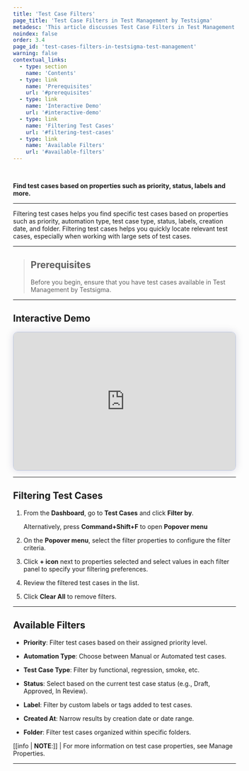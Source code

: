 ```yaml
---
title: 'Test Case Filters'
page_title: 'Test Case Filters in Test Management by Testsigma'
metadesc: 'This article discusses Test Case Filters in Test Management by Testsigma | Filtering test cases involves in filtering tests based on priority, type, status, and more'
noindex: false
order: 3.4
page_id: 'test-cases-filters-in-testsigma-test-management'
warning: false
contextual_links:
  - type: section
    name: 'Contents'
  - type: link
    name: 'Prerequisites'
    url: '#prerequisites'
  - type: link
    name: 'Interactive Demo'
    url: '#interactive-demo'
  - type: link
    name: 'Filtering Test Cases'
    url: '#filtering-test-cases'
  - type: link
    name: 'Available Filters'
    url: '#available-filters'
---
```


<br>

**Find test cases based on properties such as priority, status, labels and more.**

---

Filtering test cases helps you find specific test cases based on properties such as priority, automation type, test case type, status, labels, creation date, and folder. Filtering test cases helps you quickly locate relevant test cases, especially when working with large sets of test cases.

---

> ## **Prerequisites**
>
> Before you begin, ensure that you have test cases available in Test Management by Testsigma.

---

## **Interactive Demo**

<div>
  <script async src="https://js.storylane.io/js/v2/storylane.js"></script>
  <div class="sl-embed" style="position:relative;padding-bottom:calc(57.41% + 25px);width:100%;height:0;transform:scale(1)">
    <iframe loading="lazy" class="sl-demo" src="https://app.storylane.io/demo/jitwahr1l2ur?embed=inline" name="sl-embed" allow="fullscreen" allowfullscreen style="position:absolute;top:0;left:0;width:100%!important;height:100%!important;border:1px solid rgba(63,95,172,0.35);box-shadow: 0px 0px 18px rgba(26, 19, 72, 0.15);border-radius:10px;box-sizing:border-box;"></iframe>
  </div>
</div>

---

## **Filtering Test Cases**

1. From the **Dashboard**, go to **Test Cases** and click **Filter by**.

   Alternatively, press **Command+Shift+F** to open **Popover menu**

2. On the **Popover menu**, select the filter properties to configure the filter criteria.

3. Click **+ icon** next to properties selected and select values in each filter panel to specify your filtering preferences.

4. Review the filtered test cases in the list.

5. Click **Clear All** to remove filters.

---

## **Available Filters**

- **Priority**: Filter test cases based on their assigned priority level.

- **Automation Type**: Choose between Manual or Automated test cases.

- **Test Case Type**: Filter by functional, regression, smoke, etc.

- **Status**: Select based on the current test case status (e.g., Draft, Approved, In Review).

- **Label**: Filter by custom labels or tags added to test cases.

- **Created At**: Narrow results by creation date or date range.

- **Folder**: Filter test cases organized within specific folders.

[[info | **NOTE**:]]
| For more information on test case properties, see Manage Properties.

---
